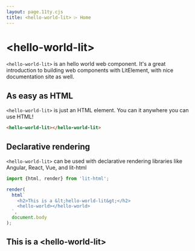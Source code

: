 ```yaml
---
layout: page.11ty.cjs
title: <hello-world-lit> ⌲ Home
---
```


# &lt;hello-world-lit>

`<hello-world-lit>` is an hello world web component. It's a great introduction to building web components with LitElement, with nice documentation site as well.

## As easy as HTML

<section class="columns">
  <div>

`<hello-world-lit>` is just an HTML element. You can it anywhere you can use HTML!

```html
<hello-world-lit></hello-world-lit>
```

  </div>
  <div>

<hello-world-lit></hello-world-lit>

  </div>
</section>

## Declarative rendering

<section class="columns">
  <div>

`<hello-world-lit>` can be used with declarative rendering libraries like Angular, React, Vue, and lit-html

```js
import {html, render} from 'lit-html';

render(
  html`
    <h2>This is a &lt;hello-world-lit&gt;</h2>
    <hello-world></hello-world>
  `,
  document.body
);
```

  </div>
  <div>

<h2>This is a &lt;hello-world-lit&gt;</h2>
<hello-world-lit></hello-world-lit>

  </div>
</section>
